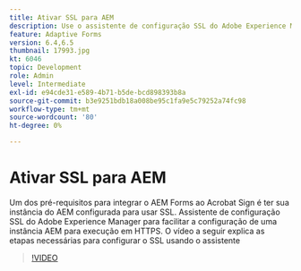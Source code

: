 ```yaml
---
title: Ativar SSL para AEM
description: Use o assistente de configuração SSL do Adobe Experience Manager para configurar uma instância AEM para ser executada em HTTPS.
feature: Adaptive Forms
version: 6.4,6.5
thumbnail: 17993.jpg
kt: 6046
topic: Development
role: Admin
level: Intermediate
exl-id: e94cde31-e589-4b71-b5de-bcd898393b8a
source-git-commit: b3e9251bdb18a008be95c1fa9e5c79252a74fc98
workflow-type: tm+mt
source-wordcount: '80'
ht-degree: 0%

---
```


# Ativar SSL para AEM

Um dos pré-requisitos para integrar o AEM Forms ao Acrobat Sign é ter sua instância do AEM configurada para usar SSL. Assistente de configuração SSL do Adobe Experience Manager para facilitar a configuração de uma instância AEM para execução em HTTPS.
O vídeo a seguir explica as etapas necessárias para configurar o SSL usando o assistente

>[!VIDEO](https://video.tv.adobe.com/v/17993?quality=12&learn=on)

